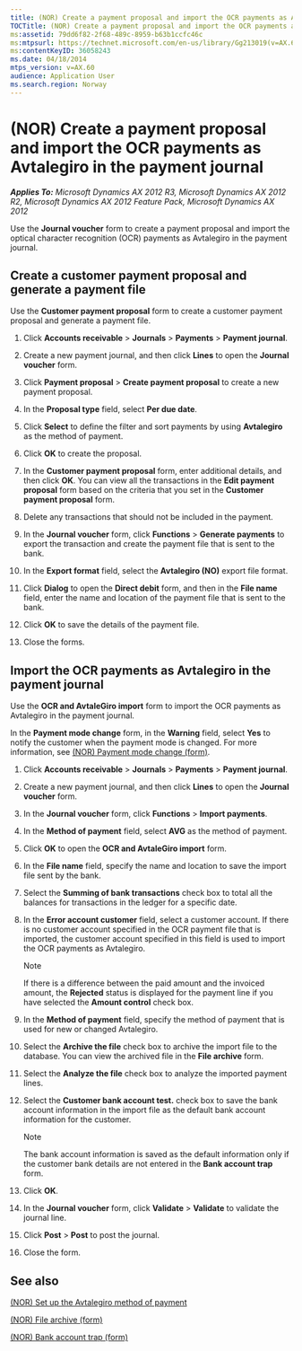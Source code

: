 ```yaml
---
title: (NOR) Create a payment proposal and import the OCR payments as Avtalegiro in the payment journal
TOCTitle: (NOR) Create a payment proposal and import the OCR payments as Avtalegiro in the payment journal
ms:assetid: 79dd6f82-2f68-489c-8959-b63b1ccfc46c
ms:mtpsurl: https://technet.microsoft.com/en-us/library/Gg213019(v=AX.60)
ms:contentKeyID: 36058243
ms.date: 04/18/2014
mtps_version: v=AX.60
audience: Application User
ms.search.region: Norway
---
```


# (NOR) Create a payment proposal and import the OCR payments as Avtalegiro in the payment journal 


_**Applies To:** Microsoft Dynamics AX 2012 R3, Microsoft Dynamics AX 2012 R2, Microsoft Dynamics AX 2012 Feature Pack, Microsoft Dynamics AX 2012_

Use the **Journal voucher** form to create a payment proposal and import the optical character recognition (OCR) payments as Avtalegiro in the payment journal.

## Create a customer payment proposal and generate a payment file

Use the **Customer payment proposal** form to create a customer payment proposal and generate a payment file.

1.  Click **Accounts receivable** \> **Journals** \> **Payments** \> **Payment journal**.

2.  Create a new payment journal, and then click **Lines** to open the **Journal voucher** form.

3.  Click **Payment proposal** \> **Create payment proposal** to create a new payment proposal.

4.  In the **Proposal type** field, select **Per due date**.

5.  Click **Select** to define the filter and sort payments by using **Avtalegiro** as the method of payment.

6.  Click **OK** to create the proposal.

7.  In the **Customer payment proposal** form, enter additional details, and then click **OK**. You can view all the transactions in the **Edit payment proposal** form based on the criteria that you set in the **Customer payment proposal** form.

8.  Delete any transactions that should not be included in the payment.

9.  In the **Journal voucher** form, click **Functions** \> **Generate payments** to export the transaction and create the payment file that is sent to the bank.

10. In the **Export format** field, select the **Avtalegiro (NO)** export file format.

11. Click **Dialog** to open the **Direct debit** form, and then in the **File name** field, enter the name and location of the payment file that is sent to the bank.

12. Click **OK** to save the details of the payment file.

13. Close the forms.

## Import the OCR payments as Avtalegiro in the payment journal

Use the **OCR and AvtaleGiro import** form to import the OCR payments as Avtalegiro in the payment journal.

In the **Payment mode change** form, in the **Warning** field, select **Yes** to notify the customer when the payment mode is changed. For more information, see [(NOR) Payment mode change (form)](https://technet.microsoft.com/en-us/library/hh209700\(v=ax.60\)).

1.  Click **Accounts receivable** \> **Journals** \> **Payments** \> **Payment journal**.

2.  Create a new payment journal, and then click **Lines** to open the **Journal voucher** form.

3.  In the **Journal voucher** form, click **Functions** \> **Import payments**.

4.  In the **Method of payment** field, select **AVG** as the method of payment.

5.  Click **OK** to open the **OCR and AvtaleGiro import** form.

6.  In the **File name** field, specify the name and location to save the import file sent by the bank.

7.  Select the **Summing of bank transactions** check box to total all the balances for transactions in the ledger for a specific date.

8.  In the **Error account customer** field, select a customer account. If there is no customer account specified in the OCR payment file that is imported, the customer account specified in this field is used to import the OCR payments as Avtalegiro.
    

    > [!NOTE]
    > <P>If there is a difference between the paid amount and the invoiced amount, the <STRONG>Rejected</STRONG> status is displayed for the payment line if you have selected the <STRONG>Amount control</STRONG> check box.</P>



9.  In the **Method of payment** field, specify the method of payment that is used for new or changed Avtalegiro.

10. Select the **Archive the file** check box to archive the import file to the database. You can view the archived file in the **File archive** form.

11. Select the **Analyze the file** check box to analyze the imported payment lines.

12. Select the **Customer bank account test.** check box to save the bank account information in the import file as the default bank account information for the customer.
    

    > [!NOTE]
    > <P>The bank account information is saved as the default information only if the customer bank details are not entered in the <STRONG>Bank account trap</STRONG> form.</P>



13. Click **OK**.

14. In the **Journal voucher** form, click **Validate** \> **Validate** to validate the journal line.

15. Click **Post** \> **Post** to post the journal.

16. Close the form.

## See also

[(NOR) Set up the Avtalegiro method of payment](nor-set-up-the-avtalegiro-method-of-payment.md)

[(NOR) File archive (form)](https://technet.microsoft.com/en-us/library/hh242881\(v=ax.60\))

[(NOR) Bank account trap (form)](https://technet.microsoft.com/en-us/library/hh227378\(v=ax.60\))

  


